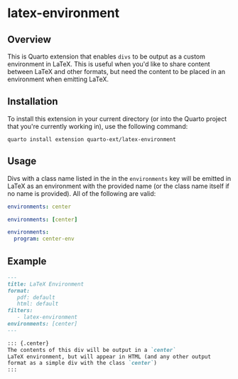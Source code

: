 # latex-environment

## Overview

This is Quarto extension that enables `divs` to be output as a custom environment in LaTeX. This is useful when you'd like to share content between LaTeX and other formats, but need the content to be placed in an environment when emitting LaTeX.

## Installation

To install this extension in your current directory (or into the Quarto project that you're currently working in),  use the following command:

```
quarto install extension quarto-ext/latex-environment
```

## Usage

Divs with a class name listed in the in the `environments` key will be emitted in LaTeX as an environment with the provided name (or the class name itself if no name is provided). All of the following are valid:

```yaml
environments: center
```

```yaml
environments: [center]
```

```yaml
environments:
  program: center-env
```

## Example

```markdown
---
title: LaTeX Environment
format:
   pdf: default
   html: default
filters:
   - latex-environment
environments: [center]
---

::: {.center}
The contents of this div will be output in a `center`
LaTeX environment, but will appear in HTML (and any other output 
format as a simple div with the class `center`)
:::
```




